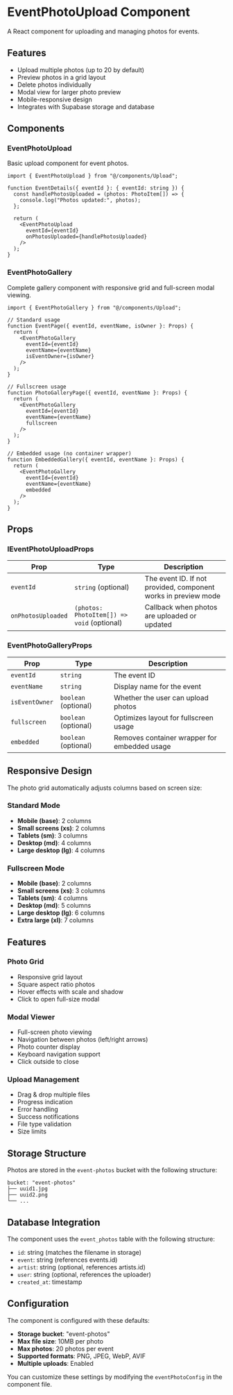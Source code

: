 # EventPhotoUpload Component

A React component for uploading and managing photos for events.

## Features

- Upload multiple photos (up to 20 by default)
- Preview photos in a grid layout
- Delete photos individually
- Modal view for larger photo preview
- Mobile-responsive design
- Integrates with Supabase storage and database

## Components

### EventPhotoUpload

Basic upload component for event photos.

```tsx
import { EventPhotoUpload } from "@/components/Upload";

function EventDetails({ eventId }: { eventId: string }) {
  const handlePhotosUploaded = (photos: PhotoItem[]) => {
    console.log("Photos updated:", photos);
  };

  return (
    <EventPhotoUpload 
      eventId={eventId}
      onPhotosUploaded={handlePhotosUploaded}
    />
  );
}
```

### EventPhotoGallery

Complete gallery component with responsive grid and full-screen modal viewing.

```tsx
import { EventPhotoGallery } from "@/components/Upload";

// Standard usage
function EventPage({ eventId, eventName, isOwner }: Props) {
  return (
    <EventPhotoGallery 
      eventId={eventId}
      eventName={eventName}
      isEventOwner={isOwner}
    />
  );
}

// Fullscreen usage
function PhotoGalleryPage({ eventId, eventName }: Props) {
  return (
    <EventPhotoGallery 
      eventId={eventId}
      eventName={eventName}
      fullscreen
    />
  );
}

// Embedded usage (no container wrapper)
function EmbeddedGallery({ eventId, eventName }: Props) {
  return (
    <EventPhotoGallery 
      eventId={eventId}
      eventName={eventName}
      embedded
    />
  );
}
```

## Props

### IEventPhotoUploadProps

| Prop | Type | Description |
|------|------|-------------|
| `eventId` | `string` (optional) | The event ID. If not provided, component works in preview mode |
| `onPhotosUploaded` | `(photos: PhotoItem[]) => void` (optional) | Callback when photos are uploaded or updated |

### EventPhotoGalleryProps

| Prop | Type | Description |
|------|------|-------------|
| `eventId` | `string` | The event ID |
| `eventName` | `string` | Display name for the event |
| `isEventOwner` | `boolean` (optional) | Whether the user can upload photos |
| `fullscreen` | `boolean` (optional) | Optimizes layout for fullscreen usage |
| `embedded` | `boolean` (optional) | Removes container wrapper for embedded usage |

## Responsive Design

The photo grid automatically adjusts columns based on screen size:

### Standard Mode
- **Mobile (base)**: 2 columns
- **Small screens (xs)**: 2 columns  
- **Tablets (sm)**: 3 columns
- **Desktop (md)**: 4 columns
- **Large desktop (lg)**: 4 columns

### Fullscreen Mode
- **Mobile (base)**: 2 columns
- **Small screens (xs)**: 3 columns
- **Tablets (sm)**: 4 columns
- **Desktop (md)**: 5 columns
- **Large desktop (lg)**: 6 columns
- **Extra large (xl)**: 7 columns

## Features

### Photo Grid
- Responsive grid layout
- Square aspect ratio photos
- Hover effects with scale and shadow
- Click to open full-size modal

### Modal Viewer
- Full-screen photo viewing
- Navigation between photos (left/right arrows)
- Photo counter display
- Keyboard navigation support
- Click outside to close

### Upload Management
- Drag & drop multiple files
- Progress indication
- Error handling
- Success notifications
- File type validation
- Size limits

## Storage Structure

Photos are stored in the `event-photos` bucket with the following structure:

```
bucket: "event-photos"
├── uuid1.jpg
├── uuid2.png
└── ...
```

## Database Integration

The component uses the `event_photos` table with the following structure:

- `id`: string (matches the filename in storage)
- `event`: string (references events.id)
- `artist`: string (optional, references artists.id)
- `user`: string (optional, references the uploader)
- `created_at`: timestamp

## Configuration

The component is configured with these defaults:

- **Storage bucket**: "event-photos"
- **Max file size**: 10MB per photo
- **Max photos**: 20 photos per event
- **Supported formats**: PNG, JPEG, WebP, AVIF
- **Multiple uploads**: Enabled

You can customize these settings by modifying the `eventPhotoConfig` in the component file.
